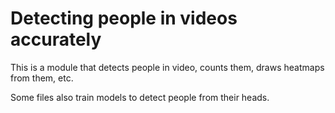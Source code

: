 # Detecting people in videos accurately

This is a module that detects people in video, counts them, draws heatmaps from them, etc. 

Some files also train models to detect people from their heads. 

